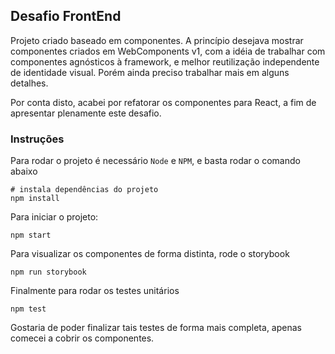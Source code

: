 ## Desafio FrontEnd

Projeto criado baseado em componentes. A princípio desejava mostrar componentes criados em WebComponents v1, com a idéia de trabalhar com componentes agnósticos à framework, e melhor reutilização independente de identidade visual. Porém ainda preciso trabalhar mais em alguns detalhes.

Por conta disto, acabei por refatorar os componentes para React, a fim de apresentar plenamente este desafio.


### Instruções

Para rodar o projeto é necessário `Node` e `NPM`, e basta rodar o comando abaixo

```
# instala dependências do projeto
npm install
```

Para iniciar o projeto:

```
npm start
```

Para visualizar os componentes de forma distinta, rode o storybook

```
npm run storybook
```

Finalmente para rodar os testes unitários

```
npm test
```

Gostaria de poder finalizar tais testes de forma mais completa, apenas comecei a cobrir os componentes.